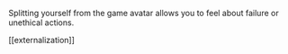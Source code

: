 Splitting yourself from the game avatar allows you to feel about failure or unethical actions.

[[externalization]]
